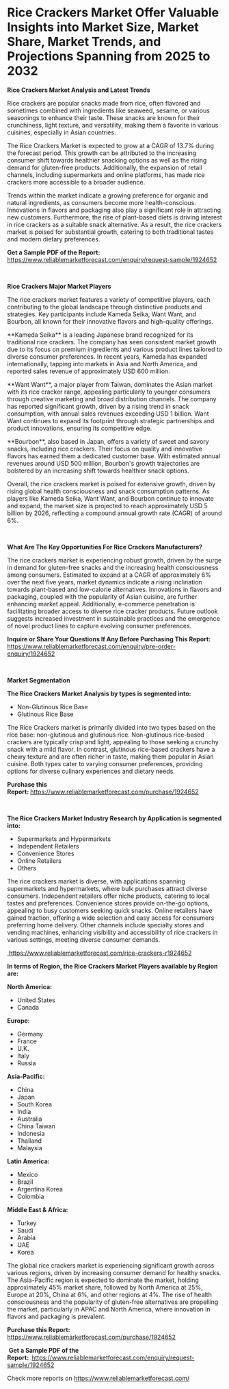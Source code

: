 <p><h1>Rice Crackers Market Offer Valuable Insights into Market Size, Market Share, Market Trends, and Projections Spanning from 2025 to 2032</h1></p><p><strong>Rice Crackers Market Analysis and Latest Trends</strong></p>
<p><p>Rice crackers are popular snacks made from rice, often flavored and sometimes combined with ingredients like seaweed, sesame, or various seasonings to enhance their taste. These snacks are known for their crunchiness, light texture, and versatility, making them a favorite in various cuisines, especially in Asian countries. </p><p>The Rice Crackers Market is expected to grow at a CAGR of 13.7% during the forecast period. This growth can be attributed to the increasing consumer shift towards healthier snacking options as well as the rising demand for gluten-free products. Additionally, the expansion of retail channels, including supermarkets and online platforms, has made rice crackers more accessible to a broader audience. </p><p>Trends within the market indicate a growing preference for organic and natural ingredients, as consumers become more health-conscious. Innovations in flavors and packaging also play a significant role in attracting new customers. Furthermore, the rise of plant-based diets is driving interest in rice crackers as a suitable snack alternative. As a result, the rice crackers market is poised for substantial growth, catering to both traditional tastes and modern dietary preferences.</p></p>
<p><strong>Get a Sample PDF of the Report:&nbsp;</strong> <a href="https://www.reliablemarketforecast.com/enquiry/request-sample/1924652?utm_campaign=2015&utm_medium=2&utm_source=Github&utm_content=ia&utm_term=14012025&utm_id=rice-crackers">https://www.reliablemarketforecast.com/enquiry/request-sample/1924652</a></p>
<p>&nbsp;</p>
<p><strong>Rice Crackers Major Market Players</strong></p>
<p><p>The rice crackers market features a variety of competitive players, each contributing to the global landscape through distinctive products and strategies. Key participants include Kameda Seika, Want Want, and Bourbon, all known for their innovative flavors and high-quality offerings.</p><p>**Kameda Seika** is a leading Japanese brand recognized for its traditional rice crackers. The company has seen consistent market growth due to its focus on premium ingredients and various product lines tailored to diverse consumer preferences. In recent years, Kameda has expanded internationally, tapping into markets in Asia and North America, and reported sales revenue of approximately USD 600 million.</p><p>**Want Want**, a major player from Taiwan, dominates the Asian market with its rice cracker range, appealing particularly to younger consumers through creative marketing and broad distribution channels. The company has reported significant growth, driven by a rising trend in snack consumption, with annual sales revenues exceeding USD 1 billion. Want Want continues to expand its footprint through strategic partnerships and product innovations, ensuring its competitive edge.</p><p>**Bourbon**, also based in Japan, offers a variety of sweet and savory snacks, including rice crackers. Their focus on quality and innovative flavors has earned them a dedicated customer base. With estimated annual revenues around USD 500 million, Bourbon's growth trajectories are bolstered by an increasing shift towards healthier snack options.</p><p>Overall, the rice crackers market is poised for extensive growth, driven by rising global health consciousness and snack consumption patterns. As players like Kameda Seika, Want Want, and Bourbon continue to innovate and expand, the market size is projected to reach approximately USD 5 billion by 2026, reflecting a compound annual growth rate (CAGR) of around 6%.</p></p>
<p>&nbsp;</p>
<p><strong>What Are The Key Opportunities For Rice Crackers Manufacturers?</strong></p>
<p><p>The rice crackers market is experiencing robust growth, driven by the surge in demand for gluten-free snacks and the increasing health consciousness among consumers. Estimated to expand at a CAGR of approximately 6% over the next five years, market dynamics indicate a rising inclination towards plant-based and low-calorie alternatives. Innovations in flavors and packaging, coupled with the popularity of Asian cuisine, are further enhancing market appeal. Additionally, e-commerce penetration is facilitating broader access to diverse rice cracker products. Future outlook suggests increased investment in sustainable practices and the emergence of novel product lines to capture evolving consumer preferences.</p></p>
<p><strong>Inquire or Share Your Questions If Any Before Purchasing This Report:</strong> <a href="https://www.reliablemarketforecast.com/enquiry/pre-order-enquiry/1924652?utm_campaign=2015&utm_medium=2&utm_source=Github&utm_content=ia&utm_term=14012025&utm_id=rice-crackers">https://www.reliablemarketforecast.com/enquiry/pre-order-enquiry/1924652</a></p>
<p>&nbsp;</p>
<p><strong>Market Segmentation</strong></p>
<p><strong>The Rice Crackers Market Analysis by types is segmented into:</strong></p>
<p><ul><li>Non-Glutinous Rice Base</li><li>Glutinous Rice Base</li></ul></p>
<p><p>The Rice Crackers market is primarily divided into two types based on the rice base: non-glutinous and glutinous rice. Non-glutinous rice-based crackers are typically crisp and light, appealing to those seeking a crunchy snack with a mild flavor. In contrast, glutinous rice-based crackers have a chewy texture and are often richer in taste, making them popular in Asian cuisine. Both types cater to varying consumer preferences, providing options for diverse culinary experiences and dietary needs.</p></p>
<p><strong>Purchase this Report:&nbsp;</strong><a href="https://www.reliablemarketforecast.com/purchase/1924652?utm_campaign=2015&utm_medium=2&utm_source=Github&utm_content=ia&utm_term=14012025&utm_id=rice-crackers">https://www.reliablemarketforecast.com/purchase/1924652</a></p>
<p>&nbsp;</p>
<p><strong>The Rice Crackers Market Industry Research by Application is segmented into:</strong></p>
<p><ul><li>Supermarkets and Hypermarkets</li><li>Independent Retailers</li><li>Convenience Stores</li><li>Online Retailers</li><li>Others</li></ul></p>
<p><p>The rice crackers market is diverse, with applications spanning supermarkets and hypermarkets, where bulk purchases attract diverse consumers. Independent retailers offer niche products, catering to local tastes and preferences. Convenience stores provide on-the-go options, appealing to busy customers seeking quick snacks. Online retailers have gained traction, offering a wide selection and easy access for consumers preferring home delivery. Other channels include specialty stores and vending machines, enhancing visibility and accessibility of rice crackers in various settings, meeting diverse consumer demands.</p></p>
<p><a href="https://www.reliablemarketforecast.com/rice-crackers-r1924652?utm_campaign=2015&utm_medium=2&utm_source=Github&utm_content=ia&utm_term=14012025&utm_id=rice-crackers">&nbsp;https://www.reliablemarketforecast.com/rice-crackers-r1924652</a></p>
<p><strong>In terms of Region, the Rice Crackers Market Players available by Region are:</strong></p>
<p>
    <p> <strong> North America: </strong>
        <ul>
            <li>United States</li>
            <li>Canada</li>
        </ul>
        </p> 
    <p> <strong> Europe: </strong>
        <ul>
            <li>Germany</li>
            <li>France</li>
            <li>U.K.</li>
            <li>Italy</li>
            <li>Russia</li>
        </ul>
        </p> 
    <p> <strong> Asia-Pacific: </strong>
        <ul>
            <li>China</li>
            <li>Japan</li>
            <li>South Korea</li>
            <li>India</li>
            <li>Australia</li>
            <li>China Taiwan</li>
            <li>Indonesia</li>
            <li>Thailand</li>
            <li>Malaysia</li>
        </ul>
        </p> 
    <p> <strong> Latin America: </strong>
        <ul>
            <li>Mexico</li>
            <li>Brazil</li>
            <li>Argentina Korea</li>
            <li>Colombia</li>
        </ul>
        </p> 
    <p> <strong> Middle East & Africa: </strong>
        <ul>
            <li>Turkey</li>
            <li>Saudi</li>
            <li>Arabia</li>
            <li>UAE</li>
            <li>Korea</li>
        </ul>
    </p>
    </p>
<p><p>The global rice crackers market is experiencing significant growth across various regions, driven by increasing consumer demand for healthy snacks. The Asia-Pacific region is expected to dominate the market, holding approximately 45% market share, followed by North America at 25%, Europe at 20%, China at 6%, and other regions at 4%. The rise of health consciousness and the popularity of gluten-free alternatives are propelling the market, particularly in APAC and North America, where innovation in flavors and packaging is prevalent.</p></p>
<p><strong>Purchase this Report: </strong><a href="https://www.reliablemarketforecast.com/purchase/1924652?utm_campaign=2015&utm_medium=2&utm_source=Github&utm_content=ia&utm_term=14012025&utm_id=rice-crackers">https://www.reliablemarketforecast.com/purchase/1924652</a></p>
<p>&nbsp;<strong>Get a Sample PDF of the Report:&nbsp;&nbsp;</strong><a href="https://www.reliablemarketforecast.com/enquiry/request-sample/1924652?utm_campaign=2015&utm_medium=2&utm_source=Github&utm_content=ia&utm_term=14012025&utm_id=rice-crackers">https://www.reliablemarketforecast.com/enquiry/request-sample/1924652</a></p>
<p><strong></strong></p>
<p>Check more reports on <a href="https://www.reliablemarketforecast.com/?utm_campaign=2015&utm_medium=2&utm_source=Github&utm_content=ia&utm_term=14012025&utm_id=rice-crackers">https://www.reliablemarketforecast.com/</a></p>